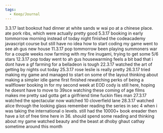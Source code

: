 ```yaml
---
tags:
  - Keep/Journal
---
```


3.3.17
last bookout
had dinner at white sands w wai po at a chinese place. ate pork ribs, which were actually pretty good
5.3.17
booking in early tommorrow morning instead of today night
finished the codeacademy javascript course but still have no idea how to start coding my game
went to see ah gus new house
11.3.17
pop tommorrow
been playing summoners war for a couple weeks now
farming with my fire inugami, trying to get some 5/6 stars
12.3.17
pop today
went to ah gus housewarming
feels a bit bad that i dont have a gf
farming for a belladeon is tough
22.3.17
watched the art of getting by
nights out today
25.3.17
rose leslie is really pretty
26.3.17
tried making my game and managed to start on some of the layout
thinking about making a simpler idle game first
finished rewatching perks of being a wallflower
booking in for my second week at EOD
cody is still here,  hoping he doesnt have to move to 39sce
watching these coming of age films makes me pretty sad
gotta get a girlfriend
time fuckin flies man
27.3.17
watched the spectacular now
watched 10 cloverfield lane
28.3.17
watched alice through the looking glass
remember reading the series in sec 4 when i was taking the international o levels. still had the 10000+ book ereader then
have a lot of free time here in 36. should spend some reading and thinking about my game
watched beauty and the beast at dhoby ghaut cathay sometime around this month